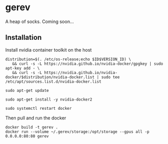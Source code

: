 # gerev
A heap of socks. Coming soon...


## Installation

Install nvidia container toolkit on the host

```
distribution=$(. /etc/os-release;echo $ID$VERSION_ID) \
   && curl -s -L https://nvidia.github.io/nvidia-docker/gpgkey | sudo apt-key add - \
   && curl -s -L https://nvidia.github.io/nvidia-docker/$distribution/nvidia-docker.list | sudo tee /etc/apt/sources.list.d/nvidia-docker.list
   
sudo apt-get update

sudo apt-get install -y nvidia-docker2

sudo systemctl restart docker
```

Then pull and run the docker

```
docker build -t gerev .
docker run --volume ~/.gerev/storage:/opt/storage --gpus all -p 0.0.0.0:80:80 gerev
```